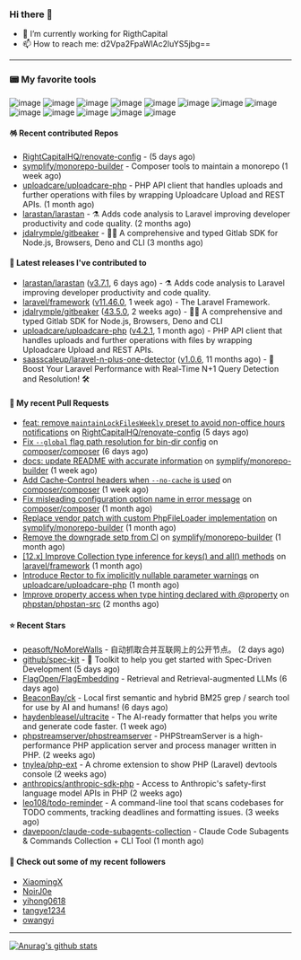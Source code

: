 ### Hi there 👋

- 🔭 I’m currently working for RigthCapital
- 📫 How to reach me: d2Vpa2FpaWlAc2luYS5jbg==

---

### 📟 My favorite tools
![image](https://img.shields.io/badge/Laravel-FF2D20?style=for-the-badge&logo=laravel&logoColor=white)
![image](http://img.shields.io/badge/-PHPStorm-181717?style=for-the-badge&logo=phpstorm&logoColor=white)
![image](https://img.shields.io/badge/Github%20Actions-282a2e?style=for-the-badge&logo=githubactions&logoColor=367cfe)
![image](https://img.shields.io/badge/Jira-0052CC?style=for-the-badge&logo=Jira&logoColor=white)
![image](https://img.shields.io/badge/Sentry-black?style=for-the-badge&logo=Sentry&logoColor=#362D59)
![image](https://img.shields.io/badge/ChatGPT-74aa9c?style=for-the-badge&logo=openai&logoColor=white)
![image](https://img.shields.io/badge/Medium-12100E?style=for-the-badge&logo=medium&logoColor=white)
![image](https://img.shields.io/badge/RSS-FFA500?style=for-the-badge&logo=rss&logoColor=white)
![image](https://img.shields.io/badge/Amazon_AWS-FF9900?style=for-the-badge&logo=amazonaws&logoColor=white)
![image](https://img.shields.io/badge/Slack-4A154B?style=for-the-badge&logo=slack&logoColor=white)
![image](https://img.shields.io/badge/Zoom-2D8CFF?style=for-the-badge&logo=zoom&logoColor=white)
![image](https://img.shields.io/badge/Netflix-E50914?style=for-the-badge&logo=netflix&logoColor=white)
![image](https://img.shields.io/badge/Spotify-1ED760?&style=for-the-badge&logo=spotify&logoColor=white)

#### 🪅 Recent contributed Repos

- [RightCapitalHQ/renovate-config](https://github.com/RightCapitalHQ/renovate-config) -  (5 days ago)
- [symplify/monorepo-builder](https://github.com/symplify/monorepo-builder) - Composer tools to maintain a monorepo (1 week ago)
- [uploadcare/uploadcare-php](https://github.com/uploadcare/uploadcare-php) - PHP API client that handles uploads and further operations with files by wrapping Uploadcare Upload and REST APIs. (1 month ago)
- [larastan/larastan](https://github.com/larastan/larastan) - ⚗️ Adds code analysis to Laravel improving developer productivity and code quality. (2 months ago)
- [jdalrymple/gitbeaker](https://github.com/jdalrymple/gitbeaker) - 🦊🧪 A comprehensive and typed Gitlab SDK for Node.js, Browsers, Deno and CLI  (3 months ago)

#### 🔭 Latest releases I've contributed to

- [larastan/larastan](https://github.com/larastan/larastan) ([v3.7.1](https://github.com/larastan/larastan/releases/tag/v3.7.1), 6 days ago) - ⚗️ Adds code analysis to Laravel improving developer productivity and code quality.
- [laravel/framework](https://github.com/laravel/framework) ([v11.46.0](https://github.com/laravel/framework/releases/tag/v11.46.0), 1 week ago) - The Laravel Framework.
- [jdalrymple/gitbeaker](https://github.com/jdalrymple/gitbeaker) ([43.5.0](https://github.com/jdalrymple/gitbeaker/releases/tag/43.5.0), 2 weeks ago) - 🦊🧪 A comprehensive and typed Gitlab SDK for Node.js, Browsers, Deno and CLI 
- [uploadcare/uploadcare-php](https://github.com/uploadcare/uploadcare-php) ([v4.2.1](https://github.com/uploadcare/uploadcare-php/releases/tag/v4.2.1), 1 month ago) - PHP API client that handles uploads and further operations with files by wrapping Uploadcare Upload and REST APIs.
- [saasscaleup/laravel-n-plus-one-detector](https://github.com/saasscaleup/laravel-n-plus-one-detector) ([v1.0.6](https://github.com/saasscaleup/laravel-n-plus-one-detector/releases/tag/v1.0.6), 11 months ago) - 🚀 Boost Your Laravel Performance with Real-Time N&#43;1 Query Detection and Resolution! 🛠️

#### 🔨 My recent Pull Requests

- [feat: remove `maintainLockFilesWeekly` preset to avoid non-office hours notifications](https://github.com/RightCapitalHQ/renovate-config/pull/219) on [RightCapitalHQ/renovate-config](https://github.com/RightCapitalHQ/renovate-config) (5 days ago)
- [Fix `--global` flag path resolution for bin-dir config](https://github.com/composer/composer/pull/12537) on [composer/composer](https://github.com/composer/composer) (6 days ago)
- [docs: update README with accurate information](https://github.com/symplify/monorepo-builder/pull/89) on [symplify/monorepo-builder](https://github.com/symplify/monorepo-builder) (1 week ago)
- [Add Cache-Control headers when `--no-cache` is used](https://github.com/composer/composer/pull/12527) on [composer/composer](https://github.com/composer/composer) (1 week ago)
- [Fix misleading configuration option name in error message](https://github.com/composer/composer/pull/12498) on [composer/composer](https://github.com/composer/composer) (1 month ago)
- [Replace vendor patch with custom PhpFileLoader implementation](https://github.com/symplify/monorepo-builder/pull/85) on [symplify/monorepo-builder](https://github.com/symplify/monorepo-builder) (1 month ago)
- [Remove the downgrade setp from CI](https://github.com/symplify/monorepo-builder/pull/81) on [symplify/monorepo-builder](https://github.com/symplify/monorepo-builder) (1 month ago)
- [[12.x] Improve Collection type inference for keys() and all() methods](https://github.com/laravel/framework/pull/56546) on [laravel/framework](https://github.com/laravel/framework) (1 month ago)
- [Introduce Rector to fix implicitly nullable parameter warnings](https://github.com/uploadcare/uploadcare-php/pull/218) on [uploadcare/uploadcare-php](https://github.com/uploadcare/uploadcare-php) (1 month ago)
- [Improve property access when type hinting declared with @property](https://github.com/phpstan/phpstan-src/pull/4075) on [phpstan/phpstan-src](https://github.com/phpstan/phpstan-src) (2 months ago)

#### ⭐ Recent Stars

- [peasoft/NoMoreWalls](https://github.com/peasoft/NoMoreWalls) - 自动抓取合并互联网上的公开节点。 (2 days ago)
- [github/spec-kit](https://github.com/github/spec-kit) - 💫 Toolkit to help you get started with Spec-Driven Development (5 days ago)
- [FlagOpen/FlagEmbedding](https://github.com/FlagOpen/FlagEmbedding) - Retrieval and Retrieval-augmented LLMs (6 days ago)
- [BeaconBay/ck](https://github.com/BeaconBay/ck) - Local first semantic and hybrid BM25 grep / search tool for use by AI and humans!  (6 days ago)
- [haydenbleasel/ultracite](https://github.com/haydenbleasel/ultracite) - The AI-ready formatter that helps you write and generate code faster. (1 week ago)
- [phpstreamserver/phpstreamserver](https://github.com/phpstreamserver/phpstreamserver) - PHPStreamServer is a high-performance PHP application server and process manager written in PHP. (2 weeks ago)
- [tnylea/php-ext](https://github.com/tnylea/php-ext) - A chrome extension to show PHP (Laravel) devtools console (2 weeks ago)
- [anthropics/anthropic-sdk-php](https://github.com/anthropics/anthropic-sdk-php) - Access to Anthropic&#39;s safety-first language model APIs in PHP (2 weeks ago)
- [leo108/todo-reminder](https://github.com/leo108/todo-reminder) - A command-line tool that scans codebases for TODO comments, tracking deadlines and formatting issues. (3 weeks ago)
- [davepoon/claude-code-subagents-collection](https://github.com/davepoon/claude-code-subagents-collection) - Claude Code Subagents &amp; Commands Collection &#43; CLI Tool (1 month ago)

#### 👯 Check out some of my recent followers

- [XiaomingX](https://github.com/XiaomingX)
- [NoirJ0e](https://github.com/NoirJ0e)
- [yihong0618](https://github.com/yihong0618)
- [tangye1234](https://github.com/tangye1234)
- [owangyi](https://github.com/owangyi)


---



[![Anurag's github stats](https://github-readme-stats.vercel.app/api?username=kayw-geek&show_icons=true&theme=onedark)](https://github.com/kayw-geek)
